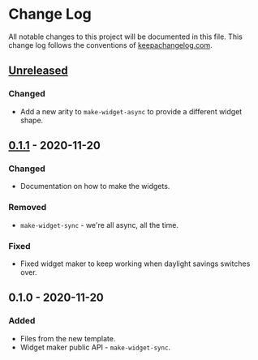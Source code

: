# Change Log

All notable changes to this project will be documented in this file. This change log follows the conventions of [keepachangelog.com](http://keepachangelog.com/).

## [Unreleased]

### Changed

- Add a new arity to `make-widget-async` to provide a different widget shape.

## [0.1.1] - 2020-11-20

### Changed

- Documentation on how to make the widgets.

### Removed

- `make-widget-sync` - we're all async, all the time.

### Fixed

- Fixed widget maker to keep working when daylight savings switches over.

## 0.1.0 - 2020-11-20

### Added

- Files from the new template.
- Widget maker public API - `make-widget-sync`.

[unreleased]: https://github.com/your-name/clojure-rest-mysql-basic-template-basic-template/compare/0.1.1...HEAD
[0.1.1]: https://github.com/your-name/clojure-rest-mysql-basic-template-basic-template/compare/0.1.0...0.1.1
